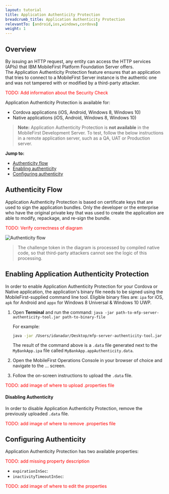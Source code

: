 ```yaml
---
layout: tutorial
title: Application Authenticity Protection
breadcrumb_title: Application Authenticity Protection
relevantTo: [android,ios,windows,cordova]
weight: 1
---
```

## Overview
By issuing an HTTP request, any entity can access the HTTP services (APIs) that IBM MobileFirst Platform Foundation Server offers.  
The Application Authenticity Protection feature ensures that an application that tries to connect to a MobileFirst Server instance is the authentic one and was not tampered with or modified by a third-party attacker.

<span style="color:red">TODO: Add information about the Security Check</span>

Application Authenticity Protection is available for:

- Cordova applications (iOS, Android, Windows 8, Windows 10)
- Native applications (iOS, Android, Windows 8, Windows 10)

> <b>Note:</b> Application Authenticity Protection is <b>not available</b> in the MobileFirst Development Server. To test, follow the below instructions in a remote application server, such as a QA, UAT or Production server.

**Jump to:**

- [Authenticity flow](authenticity-flow)
- [Enabling authenticity](enabling-authenticity)
- [Configuring authenticity](configuring-authenticity)

## Authenticity Flow
Application Authenticity Protection is based on certificate keys that are used to sign the application bundles.
Only the developer or the enterprise who have the original private key that was used to create the application are able to modify, repackage, and re-sign the bundle.

<span style="color:red">TODO: Verify correctness of diagram</span>

![Authenticity flow](https://developer.ibm.com/mobilefirstplatform/wp-content/uploads/sites/32/2015/04/09_15_check_flow.jpg)

> The challenge token in the diagram is processed by compiled native code, so that third-party attackers cannot see the logic of this processing.

## Enabling Application Authenticity Protection
In order to enable Application Authenticity Protection for your Cordova or Native application, the application's binary file needs to be signed using the MobileFirst-supplied command line tool. Eligible binary files are: `ipa` for iOS, `apk` for Android and `appx` for Windows 8 Universal &amp; Windows 10 UWP.

1. Open **Terminal** and run the command: `java -jar path-to-mfp-server-authenticity-tool.jar path-to-binary-file`

    For example:

    ```bash
    java -jar /Users/idanadar/Desktop/mfp-server-authenticity-tool.jar /Users/idanadar/Desktop/MyBankApp.ipa
    ```

    The result of the command above is a `.data` file generated next to the `MyBankApp.ipa` file called `MyBankApp.appAuthenticity.data`.
 
2. Open the MobileFirst Operations Console in your browser of choice and navigate to the ... screen.
3. Follow the on-screen instructions to upload the `.data` file.

<span style="color:red">TODO: add image of where to upload .properties file</span>

#### Disabling Authenticity
In order to disable Application Authenticity Protection, remove the previously uploaded `.data` file.

<span style="color:red">TODO: add image of where to remove .properties file</span>

## Configuring Authenticity
Application Authenticity Protection has two available properties:

<span style="color:red">TODO: add missing property description</span>  

- `expirationInSec`:
- `inactivityTimeoutInSec`:

<span style="color:red">TODO: add image of where to edit the properties</span>